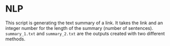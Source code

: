 # NLP
This script is generating the text summary of a link. 
It takes the link and an integer number for the length of the summary (number of sentences). 
`summary_1.txt` and `summary_2.txt` are the outputs created with two different methods.
